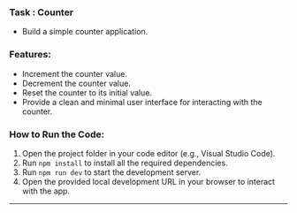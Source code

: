 ### Task : **Counter**
- Build a simple counter application.

### Features:
- Increment the counter value.
- Decrement the counter value.
- Reset the counter to its initial value.
- Provide a clean and minimal user interface for interacting with the counter.

### How to Run the Code:
1. Open the project folder in your code editor (e.g., Visual Studio Code).
2. Run `npm install` to install all the required dependencies.
3. Run `npm run dev` to start the development server.
4. Open the provided local development URL in your browser to interact with the app.

---